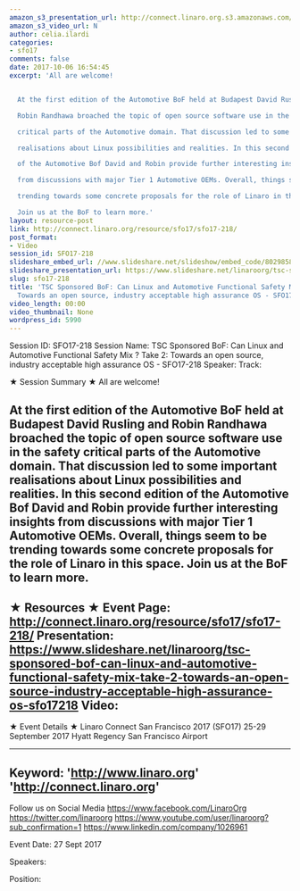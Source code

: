 ```yaml
---
amazon_s3_presentation_url: http://connect.linaro.org.s3.amazonaws.com/sfo17/Presentations/SFO17-218-Auto-BoF.pdf
amazon_s3_video_url: N
author: celia.ilardi
categories:
- sfo17
comments: false
date: 2017-10-06 16:54:45
excerpt: 'All are welcome!


  At the first edition of the Automotive BoF held at Budapest David Rusling and

  Robin Randhawa broached the topic of open source software use in the safety

  critical parts of the Automotive domain. That discussion led to some important

  realisations about Linux possibilities and realities. In this second edition

  of the Automotive Bof David and Robin provide further interesting insights

  from discussions with major Tier 1 Automotive OEMs. Overall, things seem to be

  trending towards some concrete proposals for the role of Linaro in this space.

  Join us at the BoF to learn more.'
layout: resource-post
link: http://connect.linaro.org/resource/sfo17/sfo17-218/
post_format:
- Video
session_id: SFO17-218
slideshare_embed_url: //www.slideshare.net/slideshow/embed_code/80298583
slideshare_presentation_url: https://www.slideshare.net/linaroorg/tsc-sponsored-bof-can-linux-and-automotive-functional-safety-mix-take-2-towards-an-open-source-industry-acceptable-high-assurance-os-sfo17218
slug: sfo17-218
title: 'TSC Sponsored BoF: Can Linux and Automotive Functional Safety Mix ? Take 2:
  Towards an open source, industry acceptable high assurance OS - SFO17-218'
video_length: 00:00
video_thumbnail: None
wordpress_id: 5990
---
```


Session ID: SFO17-218
Session Name: TSC Sponsored BoF: Can Linux and Automotive Functional Safety Mix ? Take 2: Towards an open source, industry acceptable high assurance OS - SFO17-218
Speaker: 
Track: 


★ Session Summary ★
All are welcome!

At the first edition of the Automotive BoF held at Budapest David Rusling and
Robin Randhawa broached the topic of open source software use in the safety
critical parts of the Automotive domain. That discussion led to some important
realisations about Linux possibilities and realities. In this second edition
of the Automotive Bof David and Robin provide further interesting insights
from discussions with major Tier 1 Automotive OEMs. Overall, things seem to be
trending towards some concrete proposals for the role of Linaro in this space.
Join us at the BoF to learn more.
---------------------------------------------------
★ Resources ★
Event Page: http://connect.linaro.org/resource/sfo17/sfo17-218/
Presentation: https://www.slideshare.net/linaroorg/tsc-sponsored-bof-can-linux-and-automotive-functional-safety-mix-take-2-towards-an-open-source-industry-acceptable-high-assurance-os-sfo17218
Video: 
 ---------------------------------------------------

★ Event Details ★
Linaro Connect San Francisco 2017 (SFO17)
25-29 September 2017
Hyatt Regency San Francisco Airport

---------------------------------------------------
Keyword: 
'http://www.linaro.org'
'http://connect.linaro.org'
---------------------------------------------------
Follow us on Social Media
https://www.facebook.com/LinaroOrg
https://twitter.com/linaroorg
https://www.youtube.com/user/linaroorg?sub_confirmation=1
https://www.linkedin.com/company/1026961

Event Date: 27 Sept 2017

Speakers: 

Position:
